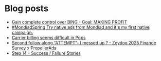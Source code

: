 # Blog posts
<!-- BLOG-POST-LIST:START -->
- [Gain complete control over BING - Goal: MAKING PROFIT](https://afflift.com/f/threads/gain-complete-control-over-bing-goal-making-profit.10586/)
- [#MondiadSpring Try native ads from Mondiad and it&#39;s my first native campaign.](https://afflift.com/f/threads/mondiadspring-try-native-ads-from-mondiad-and-its-my-first-native-campaign.10528/)
- [Carrier billing seems difficult in Pops](https://afflift.com/f/threads/carrier-billing-seems-difficult-in-pops.10593/)
- [Second follow along “ATTEMPT”- I messed up ? - Zeydoo 2025 Finance Survey x PropellerAds](https://afflift.com/f/threads/second-follow-along-%E2%80%9Cattempt%E2%80%9D-i-messed-up-zeydoo-2025-finance-survey-x-propellerads.10607/)
- [Step 14 - Success / Failure Stories](https://afflift.com/f/threads/step-14-success-failure-stories.2951/)
<!-- BLOG-POST-LIST:END -->
